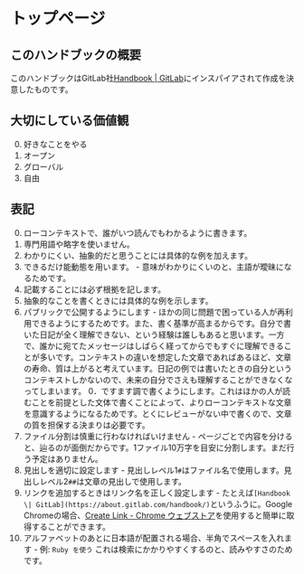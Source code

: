 # トップページ

## このハンドブックの概要

このハンドブックはGitLab社<a href="https://about.gitlab.com/handbook/">Handbook | GitLab</a>にインスパイアされて作成を決意したものです。

## 大切にしている価値観

0. 好きなことをやる
0. オープン
0. グローバル
0. 自由

## 表記

0. ローコンテキストで、誰がいつ読んでもわかるように書きます。
0. 専門用語や略字を使いません。
0. わかりにくい、抽象的だと思うことには具体的な例を加えます。
0. できるだけ能動態を用います。 - 意味がわかりにくいのと、主語が曖昧になるためです。
0. 記載することには必ず根拠を記します。
0. 抽象的なことを書くときには具体的な例を示します。
0. パブリックで公開するようにします - ほかの同じ問題で困っている人が再利用できるようにするためです。また、書く基準が高まるからです。自分で書いた日記が全く理解できない、という経験は誰しもあると思います。一方で、誰かに宛てたメッセージはしばらく経ってからでもすぐに理解できることが多いです。コンテキストの違いを想定した文章であればあるほど、文章の寿命、質は上がると考えています。日記の例では書いたときの自分というコンテキストしかないので、未来の自分でさえも理解することができなくなってしまいます。
0．ですます調で書くようにします。これはほかの人が読むことを前提とした文体で書くことによって、よりローコンテキストな文章を意識するようになるためです。とくにレビューがない中で書くので、文章の質を担保する決まりは必要です。
0. ファイル分割は慎重に行わなければいけません - ページごとで内容を分けると、辿るのが面倒だからです。1ファイル10万字を目安に分割します。まだ行う予定はありません。
0. 見出しを適切に設定します - 見出しレベル1`#`はファイル名で使用します。見出しレベル2`##`は文章の見出しで使用します。
0. リンクを追加するときはリンク名を正しく設定します - たとえば`[Handbook \| GitLab](https://about.gitlab.com/handbook/)`というふうに。Google Chromeの場合、[Create Link \- Chrome ウェブストア](https://chrome.google.com/webstore/detail/create-link/gcmghdmnkfdbncmnmlkkglmnnhagajbm?hl=ja)を使用すると簡単に取得することができます。
0. アルファベットのあとに日本語が配置される場合、半角でスペースを入れます - 例: `Ruby を使う` これは検索にかかりやすくするのと、読みやすさのためです。
